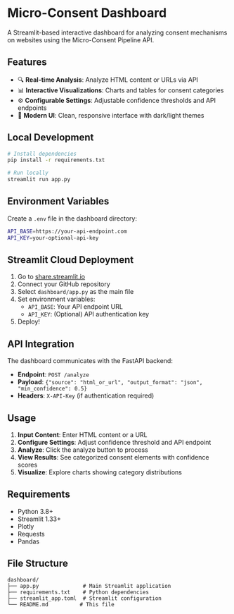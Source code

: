 # Micro-Consent Dashboard

A Streamlit-based interactive dashboard for analyzing consent mechanisms on websites using the Micro-Consent Pipeline API.

## Features

- 🔍 **Real-time Analysis**: Analyze HTML content or URLs via API
- 📊 **Interactive Visualizations**: Charts and tables for consent categories
- ⚙️ **Configurable Settings**: Adjustable confidence thresholds and API endpoints
- 🎨 **Modern UI**: Clean, responsive interface with dark/light themes

## Local Development

```bash
# Install dependencies
pip install -r requirements.txt

# Run locally
streamlit run app.py
```

## Environment Variables

Create a `.env` file in the dashboard directory:

```bash
API_BASE=https://your-api-endpoint.com
API_KEY=your-optional-api-key
```

## Streamlit Cloud Deployment

1. Go to [share.streamlit.io](https://share.streamlit.io)
2. Connect your GitHub repository
3. Select `dashboard/app.py` as the main file
4. Set environment variables:
   - `API_BASE`: Your API endpoint URL
   - `API_KEY`: (Optional) API authentication key
5. Deploy!

## API Integration

The dashboard communicates with the FastAPI backend:

- **Endpoint**: `POST /analyze`
- **Payload**: `{"source": "html_or_url", "output_format": "json", "min_confidence": 0.5}`
- **Headers**: `X-API-Key` (if authentication required)

## Usage

1. **Input Content**: Enter HTML content or a URL
2. **Configure Settings**: Adjust confidence threshold and API endpoint
3. **Analyze**: Click the analyze button to process
4. **View Results**: See categorized consent elements with confidence scores
5. **Visualize**: Explore charts showing category distributions

## Requirements

- Python 3.8+
- Streamlit 1.33+
- Plotly
- Requests
- Pandas

## File Structure

```
dashboard/
├── app.py              # Main Streamlit application
├── requirements.txt    # Python dependencies
├── streamlit_app.toml  # Streamlit configuration
└── README.md          # This file
```
